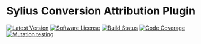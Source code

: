 # Sylius Conversion Attribution Plugin

[![Latest Version][ico-version]][link-packagist]
[![Software License][ico-license]](LICENSE)
[![Build Status][ico-github-actions]][link-github-actions]
[![Code Coverage][ico-code-coverage]][link-code-coverage]
[![Mutation testing][ico-infection]][link-infection]


[ico-version]: https://poser.pugx.org/setono/sylius-conversion-attribution-plugin/v/stable
[ico-license]: https://poser.pugx.org/setono/sylius-conversion-attribution-plugin/license
[ico-github-actions]: https://github.com/Setono/sylius-conversion-attribution-plugin/workflows/build/badge.svg
[ico-code-coverage]: https://codecov.io/gh/Setono/sylius-conversion-attribution-plugin/graph/badge.svg
[ico-infection]: https://img.shields.io/endpoint?style=flat&url=https%3A%2F%2Fbadge-api.stryker-mutator.io%2Fgithub.com%2FSetono%2FSyliusPluginSkeleton%2Fmaster

[link-packagist]: https://packagist.org/packages/setono/sylius-conversion-attribution-plugin
[link-github-actions]: https://github.com/Setono/sylius-conversion-attribution-plugin/actions
[link-code-coverage]: https://codecov.io/gh/Setono/sylius-conversion-attribution-plugin
[link-infection]: https://dashboard.stryker-mutator.io/reports/github.com/Setono/sylius-conversion-attribution-plugin/master

